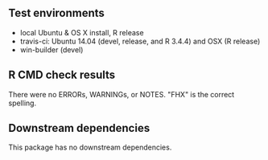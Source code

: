 ## Test environments
* local Ubuntu & OS X install, R release
* travis-ci: Ubuntu 14.04 (devel, release, and R 3.4.4) and OSX (R release)
* win-builder (devel)

## R CMD check results
There were no ERRORs, WARNINGs, or NOTES.
"FHX" is the correct spelling.

## Downstream dependencies
This package has no downstream dependencies.
